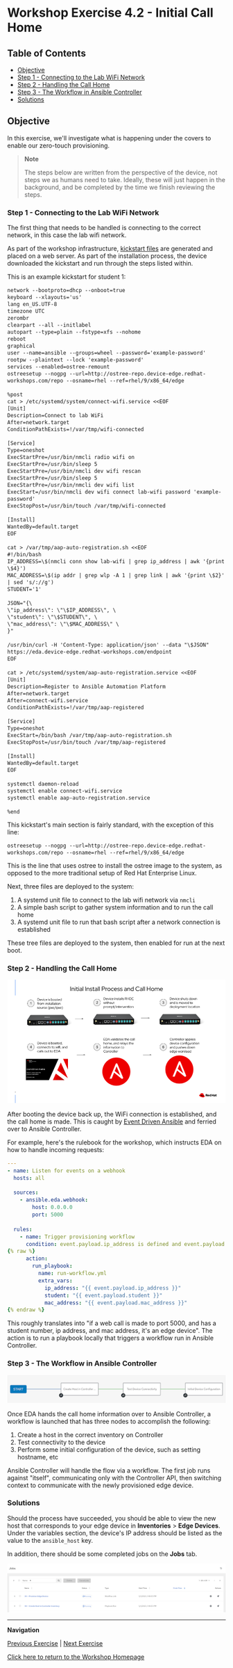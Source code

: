 # Workshop Exercise 4.2 - Initial Call Home

## Table of Contents

* [Objective](#objective)
* [Step 1 - Connecting to the Lab WiFi Network](#step-1---connecting-to-the-lab-wifi-network)
* [Step 2 - Handling the Call Home](#step-2---handling-the-call-home)
* [Step 3 - The Workflow in Ansible Controller](#step-3---the-workflow-in-ansible-controller)
* [Solutions](#solutions)

## Objective

In this exercise, we'll investigate what is happening under the covers to enable our zero-touch provisioning.

> **Note**
>
> The steps below are written from the perspective of the device, not steps we as humans need to take. Ideally, these will just happen in the background, and be completed by the time we finish reviewing the steps.


### Step 1 - Connecting to the Lab WiFi Network

The first thing that needs to be handled is connecting to the correct network, in this case the lab wifi network.

As part of the workshop infrastructure, [kickstart files](https://access.redhat.com/documentation/en-us/red_hat_enterprise_linux/9/html-single/performing_an_advanced_rhel_9_installation/index#performing_an_automated_installation_using_kickstart) are generated and placed on a web server. As part of the installation process, the device downloaded the kickstart and run through the steps listed within.

This is an example kickstart for student 1:
```
network --bootproto=dhcp --onboot=true
keyboard --xlayouts='us'
lang en_US.UTF-8
timezone UTC
zerombr
clearpart --all --initlabel
autopart --type=plain --fstype=xfs --nohome
reboot
graphical
user --name=ansible --groups=wheel --password='example-password'
rootpw --plaintext --lock 'example-password'
services --enabled=ostree-remount
ostreesetup --nogpg --url=http://ostree-repo.device-edge.redhat-workshops.com/repo --osname=rhel --ref=rhel/9/x86_64/edge

%post
cat > /etc/systemd/system/connect-wifi.service <<EOF
[Unit]
Description=Connect to lab WiFi
After=network.target
ConditionPathExists=!/var/tmp/wifi-connected

[Service]
Type=oneshot
ExecStartPre=/usr/bin/nmcli radio wifi on
ExecStartPre=/usr/bin/sleep 5
ExecStartPre=/usr/bin/nmcli dev wifi rescan
ExecStartPre=/usr/bin/sleep 5
ExecStartPre=/usr/bin/nmcli dev wifi list
ExecStart=/usr/bin/nmcli dev wifi connect lab-wifi password 'example-password'
ExecStopPost=/usr/bin/touch /var/tmp/wifi-connected

[Install]
WantedBy=default.target
EOF

cat > /var/tmp/aap-auto-registration.sh <<EOF
#!/bin/bash
IP_ADDRESS=\$(nmcli conn show lab-wifi | grep ip_address | awk '{print \$4}')
MAC_ADDRESS=\$(ip addr | grep wlp -A 1 | grep link | awk '{print \$2}' | sed 's/://g')
STUDENT='1'

JSON="{\
\"ip_address\": \"\$IP_ADDRESS\", \
\"student\": \"\$STUDENT\", \
\"mac_address\": \"\$MAC_ADDRESS\" \
}"

/usr/bin/curl -H 'Content-Type: application/json' --data "\$JSON" https://eda.device-edge.redhat-workshops.com/endpoint
EOF

cat > /etc/systemd/system/aap-auto-registration.service <<EOF
[Unit]
Description=Register to Ansible Automation Platform
After=network.target
After=connect-wifi.service
ConditionPathExists=!/var/tmp/aap-registered

[Service]
Type=oneshot
ExecStart=/bin/bash /var/tmp/aap-auto-registration.sh
ExecStopPost=/usr/bin/touch /var/tmp/aap-registered

[Install]
WantedBy=default.target
EOF

systemctl daemon-reload
systemctl enable connect-wifi.service
systemctl enable aap-auto-registration.service

%end
```

This kickstart's main section is fairly standard, with the exception of this line:
```
ostreesetup --nogpg --url=http://ostree-repo.device-edge.redhat-workshops.com/repo --osname=rhel --ref=rhel/9/x86_64/edge
```

This is the line that uses ostree to install the ostree image to the system, as opposed to the more traditional setup of Red Hat Enterprise Linux.

Next, three files are deployed to the system:
1. A systemd unit file to connect to the lab wifi network via `nmcli`
2. A simple bash script to gather system information and to run the call home
3. A systemd unit file to run that bash script after a network connection is established

These tree files are deployed to the system, then enabled for run at the next boot.

### Step 2 - Handling the Call Home

![Call Home Process](../images/call-home-process.png)

After booting the device back up, the WiFi connection is established, and the call home is made. This is caught by [Event Driven Ansible](https://www.ansible.com/blog/getting-started-with-event-driven-ansible) and ferried over to Ansible Controller.

For example, here's the rulebook for the workshop, which instructs EDA on how to handle incoming requests:
```yaml
---
- name: Listen for events on a webhook
  hosts: all

  sources:
    - ansible.eda.webhook:
        host: 0.0.0.0
        port: 5000

  rules:
    - name: Trigger provisioning workflow
      condition: event.payload.ip_address is defined and event.payload.mac_address is defined and event.payload.student is defined
{% raw %}
      action:
        run_playbook:
          name: run-workflow.yml
          extra_vars:
            ip_address: "{{ event.payload.ip_address }}"
            student: "{{ event.payload.student }}"
            mac_address: "{{ event.payload.mac_address }}"
{% endraw %}
```

This roughly translates into "if a web call is made to port 5000, and has a student number, ip address, and mac address, it's an edge device". The action is to run a playbook locally that triggers a workflow run in Ansible Controller.

### Step 3 - The Workflow in Ansible Controller

![Provision Devicve Edge Workflow Nodes](../images/provision-edge-device-workflow-nodes.png)

Once EDA hands the call home information over to Ansible Controller, a workflow is launched that has three nodes to accomplish the following:
1. Create a host in the correct inventory on Controller
2. Test connectivity to the device
3. Perform some initial configuration of the device, such as setting hostname, etc

Ansible Controller will handle the flow via a workflow. The first job runs against "itself", communicating only with the Controller API, then switching context to communicate with the newly provisioned edge device.

### Solutions

Should the process have succeeded, you should be able to view the new host that corresponds to your edge device in **Inventories** > **Edge Devices**. Under the variables section, the device's IP address should be listed as the value to the `ansible_host` key.

In addition, there should be some completed jobs on the **Jobs** tab.

![Workflow Launched](../images/workflow-launched.png)

---
**Navigation**

[Previous Exercise](../4.1-network-provision) | [Next Exercise](../5.1-fixme)

[Click here to return to the Workshop Homepage](../README.md)

